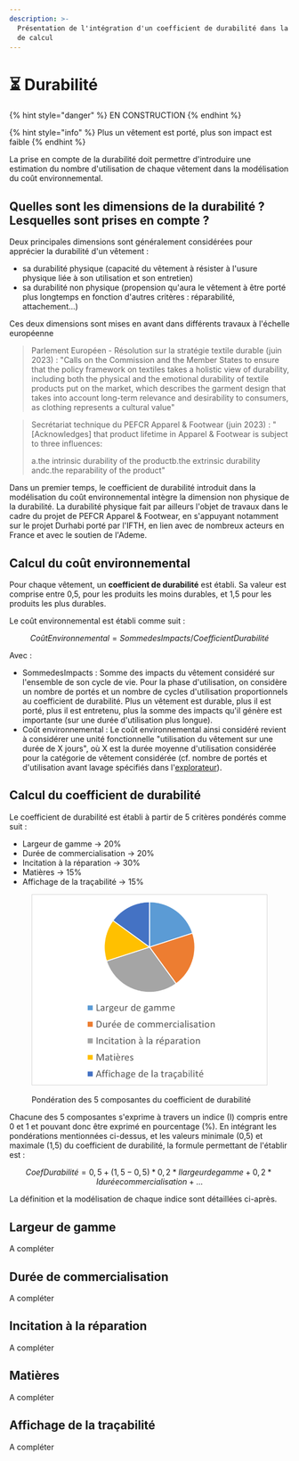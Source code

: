 ```yaml
---
description: >-
  Présentation de l'intégration d'un coefficient de durabilité dans la méthode
  de calcul
---
```


# ⏳ Durabilité

{% hint style="danger" %}
EN CONSTRUCTION
{% endhint %}

{% hint style="info" %}
Plus un vêtement est porté, plus son impact est faible
{% endhint %}

La prise en compte de la durabilité doit permettre d'introduire une estimation du nombre d'utilisation de chaque vêtement dans la modélisation du coût environnemental.

## Quelles sont les dimensions de la durabilité ? Lesquelles sont prises en compte ?

Deux principales dimensions sont généralement considérées pour apprécier la durabilité d'un vêtement :&#x20;

* sa durabilité physique (capacité du vêtement à résister à l'usure physique liée à son utilisation et son entretien)
* sa durabilité non physique (propension qu'aura le vêtement à être porté plus longtemps en fonction d'autres critères : réparabilité, attachement...)

Ces deux dimensions sont mises en avant dans différents travaux à l'échelle européenne

> Parlement Européen - Résolution sur la stratégie textile durable (juin 2023) : "Calls on the Commission and the Member States to ensure that the policy framework on textiles takes a holistic view of durability, including both the physical and the emotional durability of textile products put on the market, which describes the garment design that takes into account long-term relevance and desirability to consumers, as clothing represents a cultural value"

> Secrétariat technique du PEFCR Apparel & Footwear (juin 2023) : "\[Acknowledges] that product lifetime in Apparel & Footwear is subject to three influences:
>
> a.the intrinsic durability of the productb.the extrinsic durability andc.the reparability of the product"

Dans un premier temps, le coefficient de durabilité introduit dans la modélisation du coût environnemental intègre la dimension non physique de la durabilité. La durabilité physique fait par ailleurs l'objet de travaux dans le cadre du projet de PEFCR Apparel & Footwear, en s'appuyant notamment sur le projet Durhabi porté par l'IFTH, en lien avec de nombreux acteurs en France et avec le soutien de l'Ademe.

## Calcul du coût environnemental

Pour chaque vêtement, un **coefficient de durabilité** est établi. Sa valeur est comprise entre 0,5, pour les produits les moins durables, et 1,5 pour les produits les plus durables.

Le coût environnemental est établi comme suit :&#x20;

$$
CoûtEnvironnemental = Somme des Impacts / CoefficientDurabilité
$$

Avec :&#x20;

* SommedesImpacts : Somme des impacts du vêtement considéré sur l'ensemble de son cycle de vie. Pour la phase d'utilisation, on considère un nombre de portés et un nombre de cycles d'utilisation proportionnels au coefficient de durabilité. Plus un vêtement est durable, plus il est porté, plus il est entretenu, plus la somme des impacts qu'il génère est importante (sur une durée d'utilisation plus longue).
* Coût environnemental : Le coût environnemental ainsi considéré revient à considérer une unité fonctionnelle "utilisation du vêtement sur une durée de X jours", où X est la durée moyenne d'utilisation considérée pour la catégorie de vêtement considérée (cf. nombre de portés et d'utilisation avant lavage spécifiés dans l'[explorateur](https://ecobalyse.beta.gouv.fr/#/explore/textile/products)).

## Calcul du coefficient de durabilité

Le coefficient de durabilité est établi à partir de 5 critères pondérés comme suit :&#x20;

* Largeur de gamme -> 20%
* Durée de commercialisation -> 20%
* Incitation à la réparation -> 30%
* Matières -> 15%
* Affichage de la traçabilité -> 15%

<figure><img src="../../.gitbook/assets/image.png" alt=""><figcaption><p>Pondération des 5 composantes du coefficient de durabilité</p></figcaption></figure>

Chacune des 5 composantes s'exprime à travers un indice (I) compris entre 0 et 1 et pouvant donc être exprimé en pourcentage (%). En intégrant les pondérations mentionnées ci-dessus, et les valeurs minimale (0,5) et maximale (1,5) du coefficient de durabilité, la formule permettant de l'établir est :&#x20;



$$
CoefDurabilité = 0,5 + (1,5-0,5)*0,2*Ilargeurdegamme + 0,2*Iduréecommercialisation + ...
$$

La définition et la modélisation de chaque indice sont détaillées ci-après.

## Largeur de gamme

A compléter

## Durée de commercialisation

A compléter

## Incitation à la réparation

A compléter

## Matières

A compléter

## Affichage de la traçabilité

A compléter
